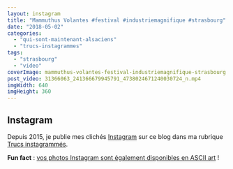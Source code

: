 ```yaml
---
layout: instagram
title: "Mammuthus Volantes #festival #industriemagnifique #strasbourg"
date: "2018-05-02"
categories: 
  - "qui-sont-maintenant-alsaciens"
  - "trucs-instagrammes"
tags: 
  - "strasbourg"
  - "video"
coverImage: mammuthus-volantes-festival-industriemagnifique-strasbourg.jpg
post_video: 31366063_241366679945791_4738024671240030724_n.mp4
imgWidth: 640
imgHeight: 360
---
```


## Instagram

Depuis 2015, je publie mes clichés [Instagram](https://www.instagram.com/zemoko/) sur ce blog dans ma rubrique [Trucs instagrammés](/category/trucs-pris-en-photos/trucs-instagrammes/).

**Fun fact** : [vos photos Instagram sont également disponibles en ASCII art](/2016/01/le-saviez-tu-instagram-en-ascii-art/) !

